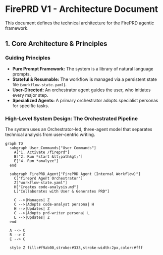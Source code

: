 # FirePRD V1 - Architecture Document

This document defines the technical architecture for the FirePRD agentic framework.

## 1. Core Architecture & Principles

### Guiding Principles
* **Pure Prompt Framework:** The system is a library of natural language prompts.
* **Stateful & Resumable:** The workflow is managed via a persistent state file (`workflow-state.yaml`).
* **User-Directed:** An orchestrator agent guides the user, who initiates every major step.
* **Specialized Agents:** A primary orchestrator adopts specialist personas for specific tasks.

### High-Level System Design: The Orchestrated Pipeline
The system uses an Orchestrator-led, three-agent model that separates technical analysis from user-centric writing.

```mermaid
graph TD
  subgraph User_Commands["User Commands"]
    A["1. Activate /fireprd"]
    B["2. Run *start &lt;path&gt;"]
    E["4. Run *analyze"]
  end

  subgraph FirePRD_Agent["FirePRD Agent (Internal Workflow)"]
    C["fireprd Agent Orchestrator"]
    Z["workflow-state.yaml"]
    H["Creates code-analysis.md"]
    L["Collaborates with User & Generates PRD"]

    C -->|Manages| Z
    C -->|Adopts code-analyst persona| H
    H -->|Updates| Z
    C -->|Adopts prd-writer persona| L
    L -->|Updates| Z
  end

  A --> C
  B --> C
  E --> C

  style Z fill:#f9ab00,stroke:#333,stroke-width:2px,color:#fff
```

